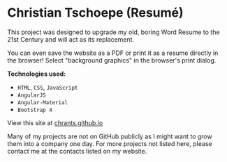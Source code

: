 # Christian Tschoepe (Resumé)

This project was designed to upgrade my old, boring Word Resume to the 21st Century and will act as its replacement.

You can even save the website as a PDF or print it as a resume directly in the browser! Select "background graphics" in the browser's print dialog.

**Technologies used:**

- `HTML`, `CSS`, `JavaScript`
- `AngularJS`
- `Angular-Material`
- `Bootstrap 4`

View this site at [chrants.github.io](https://chrants.github.io/ "Resumé (Site)")

Many of my projects are not on GitHub publicly as I might want to grow them into a company one day. For more projects not listed here, please contact me at the contacts listed on my website.
